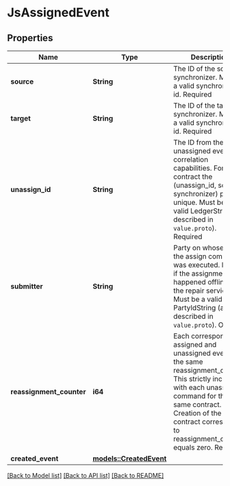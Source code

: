 # JsAssignedEvent

## Properties

Name | Type | Description | Notes
------------ | ------------- | ------------- | -------------
**source** | **String** | The ID of the source synchronizer. Must be a valid synchronizer id. Required | 
**target** | **String** | The ID of the target synchronizer. Must be a valid synchronizer id. Required | 
**unassign_id** | **String** | The ID from the unassigned event. For correlation capabilities. For one contract the (unassign_id, source synchronizer) pair is unique. Must be a valid LedgerString (as described in ``value.proto``). Required | 
**submitter** | **String** | Party on whose behalf the assign command was executed. Empty if the assignment happened offline via the repair service. Must be a valid PartyIdString (as described in ``value.proto``). Optional | 
**reassignment_counter** | **i64** | Each corresponding assigned and unassigned event has the same reassignment_counter. This strictly increases with each unassign command for the same contract. Creation of the contract corresponds to reassignment_counter equals zero. Required | 
**created_event** | [**models::CreatedEvent**](CreatedEvent.md) |  | 

[[Back to Model list]](../README.md#documentation-for-models) [[Back to API list]](../README.md#documentation-for-api-endpoints) [[Back to README]](../README.md)


